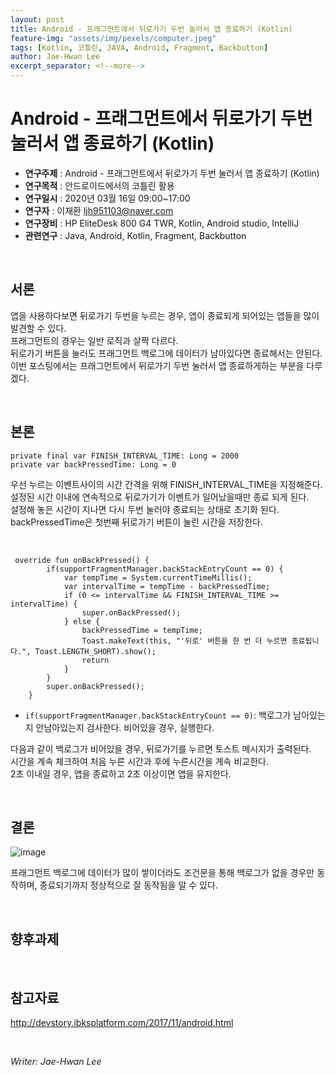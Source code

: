 ```yaml
---
layout: post
title: Android - 프래그먼트에서 뒤로가기 두번 눌러서 앱 종료하기 (Kotlin)
feature-img: "assets/img/pexels/computer.jpeg"
tags: [Kotlin, 코틀린, JAVA, Android, Fragment, Backbutton]
author: Jae-Hwan Lee
excerpt_separator: <!--more-->
---
```


# Android - 프래그먼트에서 뒤로가기 두번 눌러서 앱 종료하기 (Kotlin)
<!--more-->
* **연구주제** : Android - 프래그먼트에서 뒤로가기 두번 눌러서 앱 종료하기 (Kotlin)
* **연구목적** : 안드로이드에서의 코틀린 활용
* **연구일시** : 2020년 03월 16일 09:00~17:00
* **연구자** : 이재환 <ljh951103@naver.com>
* **연구장비** : HP EliteDesk 800 G4 TWR, Kotlin, Android studio, IntelliJ
* **관련연구** : Java, Android, Kotlin, Fragment, Backbutton

<br>

## 서론

앱을 사용하다보면 뒤로가기 두번을 누르는 경우, 앱이 종료되게 되어있는 앱들을 많이 발견할 수 있다.  
프래그먼트의 경우는 일반 로직과 살짝 다르다.  
뒤로가기 버튼을 눌러도 프래그먼트 백로그에 데이터가 남아있다면 종료해서는 안된다.  
이번 포스팅에서는 프래그먼트에서 뒤로가기 두번 눌러서 앱 종료하게하는 부분을 다루겠다.

<br>

## 본론
   
````
private final var FINISH_INTERVAL_TIME: Long = 2000
private var backPressedTime: Long = 0
````

우선 누르는 이벤트사이의 시간 간격을 위해 FINISH_INTERVAL_TIME을 지정해준다.  
설정된 시간 이내에 연속적으로 뒤로가기가 이벤트가 일어났을때만 종료 되게 된다.  
설정해 놓은 시간이 지나면 다시 두번 눌러야 종료되는 상태로 초기화 된다.  
backPressedTime은 첫번째 뒤로가기 버튼이 눌린 시간을 저장한다.  

<br>

````
 override fun onBackPressed() {
        if(supportFragmentManager.backStackEntryCount == 0) {
            var tempTime = System.currentTimeMillis();
            var intervalTime = tempTime - backPressedTime;
            if (0 <= intervalTime && FINISH_INTERVAL_TIME >= intervalTime) {
                super.onBackPressed();
            } else {
                backPressedTime = tempTime;
                Toast.makeText(this, "'뒤로' 버튼을 한 번 더 누르면 종료됩니다.", Toast.LENGTH_SHORT).show();
                return
            }
        }
        super.onBackPressed();
    }
````

- `if(supportFragmentManager.backStackEntryCount == 0)`: 백로그가 남아있는지 안남아있는지 검사한다. 비어있을 경우, 실행한다.

다음과 같이 백로그가 비어있을 경우, 뒤로가기를 누르면 토스트 메시지가 출력된다.  
시간을 계속 체크하여 처음 누른 시간과 후에 누른시간을 계속 비교한다.  
2초 이내일 경우, 앱을 종료하고 2초 이상이면 앱을 유지한다.

<br>
   
## 결론

![image](https://user-images.githubusercontent.com/57826388/76140402-7490cc80-609d-11ea-8eda-d43fc1720f05.png)

프래그먼트 백로그에 데이터가 많이 쌓이더라도 조건문을 통해 백로그가 없을 경우만 동작하며, 종료되기까지 정상적으로 잘 동작됨을 알 수 있다.

<br>

## 향후과제

<br>

## 참고자료

<http://devstory.ibksplatform.com/2017/11/android.html>  

<br>

*Writer: Jae-Hwan Lee*